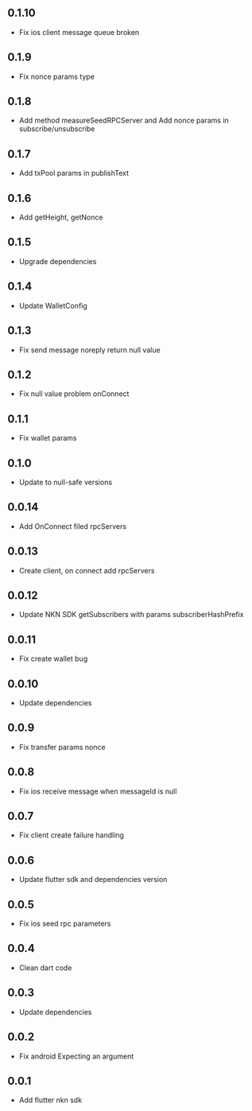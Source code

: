 ## 0.1.10

* Fix ios client message queue broken

## 0.1.9

* Fix nonce params type

## 0.1.8

* Add method measureSeedRPCServer and Add nonce params in subscribe/unsubscribe

## 0.1.7

* Add txPool params in publishText

## 0.1.6

* Add getHeight, getNonce

## 0.1.5

* Upgrade dependencies

## 0.1.4

* Update WalletConfig

## 0.1.3

* Fix send message noreply return null value

## 0.1.2

* Fix null value problem onConnect

## 0.1.1

* Fix wallet params

## 0.1.0

* Update to null-safe versions

## 0.0.14

* Add OnConnect filed rpcServers

## 0.0.13

* Create client, on connect add rpcServers 

## 0.0.12

* Update NKN SDK getSubscribers with params subscriberHashPrefix

## 0.0.11

* Fix create wallet bug

## 0.0.10

* Update dependencies

## 0.0.9

* Fix transfer params nonce

## 0.0.8

* Fix ios receive message when messageId is null

## 0.0.7

* Fix client create failure handling 

## 0.0.6

* Update flutter sdk and dependencies version

## 0.0.5

* Fix ios seed rpc parameters

## 0.0.4

* Clean dart code

## 0.0.3

* Update dependencies

## 0.0.2

* Fix android Expecting an argument

## 0.0.1

* Add flutter nkn sdk
